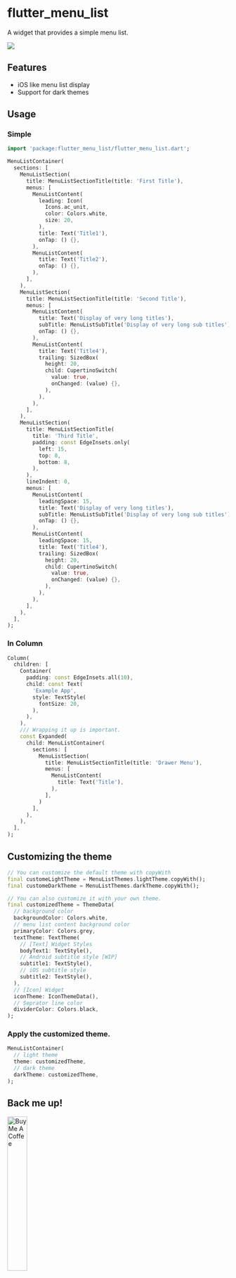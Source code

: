 # flutter_menu_list

A widget that provides a simple menu list.

<img src="https://raw.githubusercontent.com/naoki0719/flutter_menu_list/master/resources/example.png" />

## Features

- iOS like menu list display
- Support for dark themes

## Usage

### Simple

```dart
import 'package:flutter_menu_list/flutter_menu_list.dart';

MenuListContainer(
  sections: [
    MenuListSection(
      title: MenuListSectionTitle(title: 'First Title'),
      menus: [
        MenuListContent(
          leading: Icon(
            Icons.ac_unit,
            color: Colors.white,
            size: 20,
          ),
          title: Text('Title1'),
          onTap: () {},
        ),
        MenuListContent(
          title: Text('Title2'),
          onTap: () {},
        ),
      ],
    ),
    MenuListSection(
      title: MenuListSectionTitle(title: 'Second Title'),
      menus: [
        MenuListContent(
          title: Text('Display of very long titles'),
          subTitle: MenuListSubTitle('Display of very long sub titles'),
          onTap: () {},
        ),
        MenuListContent(
          title: Text('Title4'),
          trailing: SizedBox(
            height: 20,
            child: CupertinoSwitch(
              value: true,
              onChanged: (value) {},
            ),
          ),
        ),
      ],
    ),
    MenuListSection(
      title: MenuListSectionTitle(
        title: 'Third Title',
        padding: const EdgeInsets.only(
          left: 15,
          top: 8,
          bottom: 8,
        ),
      ),
      lineIndent: 0,
      menus: [
        MenuListContent(
          leadingSpace: 15,
          title: Text('Display of very long titles'),
          subTitle: MenuListSubTitle('Display of very long sub titles'),
          onTap: () {},
        ),
        MenuListContent(
          leadingSpace: 15,
          title: Text('Title4'),
          trailing: SizedBox(
            height: 20,
            child: CupertinoSwitch(
              value: true,
              onChanged: (value) {},
            ),
          ),
        ),
      ],
    ),
  ],
);
```

### In Column

```dart
Column(
  children: [
    Container(
      padding: const EdgeInsets.all(10),
      child: const Text(
        'Example App',
        style: TextStyle(
          fontSize: 20,
        ),
      ),
    ),
    /// Wrapping it up is important.
    const Expanded(
      child: MenuListContainer(
        sections: [
          MenuListSection(
            title: MenuListSectionTitle(title: 'Drawer Menu'),
            menus: [
              MenuListContent(
                title: Text('Title'),
              ),
            ],
          )
        ],
      ),
    ),
  ],
);
```

## Customizing the theme

```dart
// You can customize the default theme with copyWith
final customeLightTheme = MenuListThemes.lightTheme.copyWith();
final customeDarkTheme = MenuListThemes.darkTheme.copyWith();

// You can also customize it with your own theme.
final customizedTheme = ThemeData(
  // background color
  backgroundColor: Colors.white,
  // menu list content background color
  primaryColor: Colors.grey,
  textTheme: TextTheme(
    // [Text] Widget Styles
    bodyText1: TextStyle(),
    // Android subtitle style [WIP]
    subtitle1: TextStyle(),
    // iOS subtitle style
    subtitle2: TextStyle(),
  ),
  // [Icon] Widget
  iconTheme: IconThemeData(),
  // Seprator line color
  dividerColor: Colors.black,
);
```

### Apply the customized theme.

```dart
MenuListContainer(
  // light theme
  theme: customizedTheme,
  // dark theme
  darkTheme: customizedTheme,
);
```

## Back me up!

<a href="https://www.buymeacoffee.com/noa.nao" target="_blank"><img src="https://cdn.buymeacoffee.com/buttons/v2/default-yellow.png" alt="Buy Me A Coffee" width="30%" ></a>
